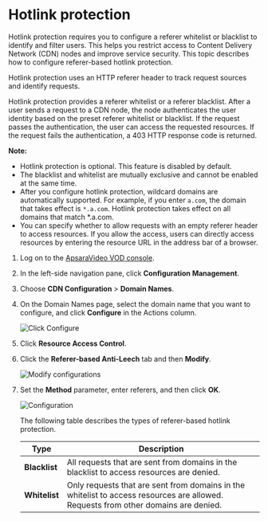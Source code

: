 # Hotlink protection

Hotlink protection requires you to configure a referer whitelist or blacklist to identify and filter users. This helps you restrict access to Content Delivery Network \(CDN\) nodes and improve service security. This topic describes how to configure referer-based hotlink protection.

Hotlink protection uses an HTTP referer header to track request sources and identify requests.

Hotlink protection provides a referer whitelist or a referer blacklist. After a user sends a request to a CDN node, the node authenticates the user identity based on the preset referer whitelist or blacklist. If the request passes the authentication, the user can access the requested resources. If the request fails the authentication, a 403 HTTP response code is returned.

**Note:**

-   Hotlink protection is optional. This feature is disabled by default.
-   The blacklist and whitelist are mutually exclusive and cannot be enabled at the same time.
-   After you configure hotlink protection, wildcard domains are automatically supported. For example, if you enter `a.com`, the domain that takes effect is `*.a.com`. Hotlink protection takes effect on all domains that match \*.a.com.
-   You can specify whether to allow requests with an empty referer header to access resources. If you allow the access, users can directly access resources by entering the resource URL in the address bar of a browser.

1.  Log on to the [ApsaraVideo VOD console](https://vod.console.aliyun.com/).

2.  In the left-side navigation pane, click **Configuration Management**.

3.  Choose **CDN Configuration** \> **Domain Names**.

4.  On the Domain Names page, select the domain name that you want to configure, and click **Configure** in the Actions column.

    ![Click Configure](https://static-aliyun-doc.oss-accelerate.aliyuncs.com/assets/img/en-US/2585068061/p180549.png)

5.  Click **Resource Access Control**.

6.  Click the **Referer-based Anti-Leech** tab and then **Modify**.

    ![Modify configurations](https://static-aliyun-doc.oss-accelerate.aliyuncs.com/assets/img/en-US/1593888061/p181673.png)

7.  Set the **Method** parameter, enter referers, and then click **OK**.

    ![Configuration](https://static-aliyun-doc.oss-accelerate.aliyuncs.com/assets/img/en-US/2593888061/p181675.png)

    The following table describes the types of referer-based hotlink protection.

    |Type|Description|
    |----|-----------|
    |**Blacklist**|All requests that are sent from domains in the blacklist to access resources are denied.|
    |**Whitelist**|Only requests that are sent from domains in the whitelist to access resources are allowed. Requests from other domains are denied.|


